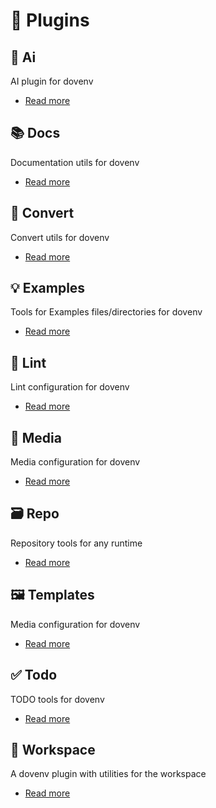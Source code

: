 # 🔌 Plugins

## 🤖 Ai

AI plugin for dovenv

- [Read more](/guide/plugin/ai)

## 📚 Docs

Documentation utils for dovenv

- [Read more](/guide/plugin/docs)

## 🔄 Convert

Convert utils for dovenv

- [Read more](/guide/plugin/convert)

## 💡 Examples

Tools for Examples files/directories for dovenv

- [Read more](/guide/plugin/examples)

## 🧹 Lint

Lint configuration for dovenv

- [Read more](/guide/plugin/lint)

## 🎥 Media

Media configuration for dovenv

- [Read more](/guide/plugin/media)

## 🗃️ Repo

Repository tools for any runtime

- [Read more](/guide/plugin/repo)

## 🖼️ Templates

Media configuration for dovenv

- [Read more](/guide/plugin/templates)

## ✅ Todo

TODO tools for dovenv

- [Read more](/guide/plugin/todo)

## 📂 Workspace

A dovenv plugin with utilities for the workspace

- [Read more](/guide/plugin/workspace)

